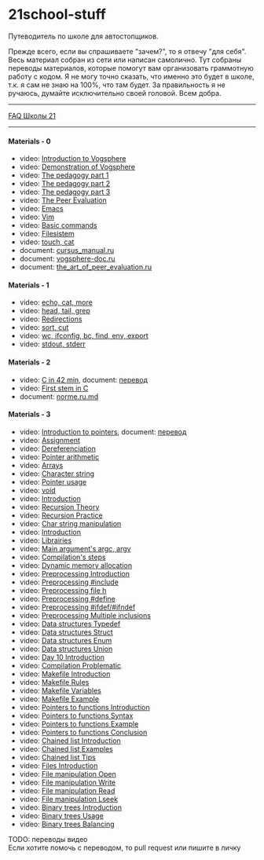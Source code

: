 # 21school-stuff #
Путеводитель по школе для автостопщиков.  
  
Прежде всего, если вы спрашиваете "зачем?", то я отвечу "для себя". Весь материал собран из сети или написан самолично. Тут собраны переводы материалов, которые помогут вам организовать граммотную работу с кодом. Я не могу точно сказать, что именно это будет в школе, т.к. я сам не знаю на 100%, что там будет. За правильность я не ручаюсь, думайте исключительно своей головой. Всем добра.

---

[FAQ Школы 21](https://docs.google.com/spreadsheets/d/1TdkoNjlj8RChC64Vi9igEjNY2q_sc_JMcunMk3oYywg/edit#gid=1558877365)

---

#### Materials - 0 ####
* video: [Introduction to Vogsphere](https://youtu.be/dyLOcpZwuEA)
* video: [Demonstration of Vogsphere](https://youtu.be/Vp_1Yyoh43E)
* video: [The pedagogy part 1](https://youtu.be/BrrfcEtDeXs)
* video: [The pedagogy part 2](https://youtu.be/Vmk65GxAoXE)
* video: [The pedagogy part 3](https://youtu.be/dPwnbBVsAiY)
* video: [The Peer Evaluation](https://youtu.be/xLqp4uGx518)
* video: [Emacs](https://youtu.be/FbOvjKqBvFY)
* video: [Vim](https://youtu.be/vVbq9Y-oLUQ)
* video: [Basic commands](https://youtu.be/Q0mZn__JB0o)
* video: [Filesistem](https://youtu.be/_j2Ac-Odh5Q)
* video: [touch, cat](https://youtu.be/9wW7jhuMCQw)
* document: [cursus_manual.ru](materials/cursus_manual.ru.md)
* document: [vogsphere-doc.ru](materials/vogsphere-doc.ru.md)
* document: [the_art_of_peer_evaluation.ru](materials/the_art_of_peer_evaluation.md)

#### Materials - 1 ####
* video: [echo, cat, more](https://youtu.be/MrDA7LpFWJA)
* video: [head, tail, grep](https://youtu.be/hO1Z82kS6WE)
* video: [Redirections](https://youtu.be/jcKlDWjvrzI)
* video: [sort, cut](https://youtu.be/A9Bu-zaeGZw)
* video: [wc, ifconfig, bc, find, env, export](https://youtu.be/0itcTgtTNzE)
* video: [stdout, stderr](https://youtu.be/53ez4eU3fH0)

#### Materials - 2 ####
* video: [C in 42 min](https://youtu.be/0NPVivMBRsU), document: [перевод](/todo/)
* video: [First stem in C](https://youtu.be/3Jlvk35xITA)
* document: [norme.ru.md](materials/norme.ru.md)

#### Materials - 3 ####
* video: [Introduction to pointers](https://youtu.be/lxpt8AVQ5Kc), document: [перевод](materials/videos/20_introduction_to_pointers.md)
* video: [Assignment](https://youtu.be/RzTDMUt3mgo)
* video: [Dereferenciation](https://youtu.be/sWEy1g-GLDI)
* video: [Pointer arithmetic](https://youtu.be/ueEQnuOAMGE)
* video: [Arrays](https://youtu.be/blLbmddwu0c)
* video: [Character string](https://youtu.be/yrr_LswaLKs)
* video: [Pointer usage](https://youtu.be/A0pGkVCSfM8)
* video: [void](https://youtu.be/JPWXdTYcLzQ)
* video: [Introduction](https://youtu.be/bGZ6671Cj_I)
* video: [Recursion Theory](https://youtu.be/RmRaX9Iha7I)
* video: [Recursion Practice](https://youtu.be/ZubAomTkRW0)
* video: [Char string manipulation](https://youtu.be/FdrnM_yCvuo)
* video: [Introduction](https://youtu.be/JUasjGeHLXI)
* video: [Librairies](https://youtu.be/kAsaS2MM7Zc)
* video: [Main argument's argc, argv](https://youtu.be/ZfDXV7B9xVs)
* video: [Compilation's steps](https://youtu.be/kQgnPdU6zcI)
* video: [Dynamic memory allocation](https://youtu.be/1yM9btlR-0Y)
* video: [Preprocessing Introduction](https://youtu.be/rcn5ieaD8cw)
* video: [Preprocessing #include](https://youtu.be/2LDXHgfK1_4)
* video: [Preprocessing file h](https://youtu.be/ViBRjqykabA)
* video: [Preprocessing #define](https://youtu.be/kr-gEa7f6Yg)
* video: [Preprocessing #ifdef/#ifndef](https://youtu.be/OgH3SPmeX5E)
* video: [Preprocessing Multiple inclusions](https://youtu.be/MWXa1sZGCQE)
* video: [Data structures Typedef](https://youtu.be/y_PkveDZOzY)
* video: [Data structures Struct](https://youtu.be/iCuaJVKZIUg)
* video: [Data structures Enum](https://youtu.be/ECZYDPpAW3U)
* video: [Data structures Union](https://youtu.be/fe_jRLalFBE)
* video: [Day 10 Introduction](https://youtu.be/Wc8QrN1Pyw0)
* video: [Compilation Problematic](https://youtu.be/Hgh_ibQIKvA)
* video: [Makefile Introduction](https://youtu.be/igooG-uWJGU)
* video: [Makefile Rules](https://youtu.be/8tayuPsmFBQ)
* video: [Makefile Variables](https://youtu.be/hKN-_OBQEqc)
* video: [Makefile Example](https://youtu.be/rHsp0SWtmG0)
* video: [Pointers to functions Introduction](https://youtu.be/xGE0whWi3yA)
* video: [Pointers to functions Syntax](https://youtu.be/FtEEtW6Gdoc)
* video: [Pointers to functions Example](https://youtu.be/BImoa42olGA)
* video: [Pointers to functions Conclusion](https://youtu.be/EbVaVnTN52A)
* video: [Chained list Introduction](https://youtu.be/26dq7wNXPOo)
* video: [Chained list Examples](https://youtu.be/eUmqPMxALPQ)
* video: [Chained list Tips](https://youtu.be/bN9ZMEaagI4)
* video: [Files Introduction](https://youtu.be/ckG9V9bztD8)
* video: [File manipulation Open](https://youtu.be/u5gdVH-xkxI)
* video: [File manipulation Write](https://youtu.be/QB0OWaSdoO8)
* video: [File manipulation Read](https://youtu.be/heu6ivppeVg)
* video: [File manipulation Lseek](https://youtu.be/pFfMmVTDfm8)
* video: [Binary trees Introduction](https://youtu.be/doc0nBHKOLQ)
* video: [Binary trees Usage](https://youtu.be/KQmrVph74sg)
* video: [Binary trees Balancing](https://youtu.be/5RE6OLZK5_0)

TODO: переводы видео  
Если хотите помочь с переводом, то pull request или пишите в личку
